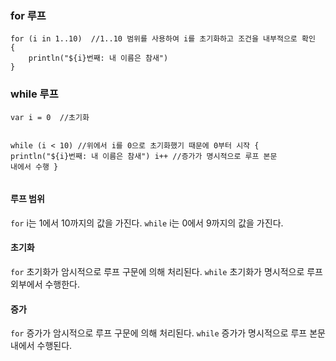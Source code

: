 <h3 id="for-루프">for 루프</h3>
<pre><code class="language-kotlin">for (i in 1..10)  //1..10 범위를 사용하여 i를 초기화하고 조건을 내부적으로 확인
{
    println(&quot;${i}번째: 내 이름은 참새&quot;)
}</code></pre>
<h3 id="while-루프">while 루프</h3>
<pre><code class="language-kotlin">var i = 0  //초기화

while (i &lt; 10)  //위에서 i를 0으로 초기화했기 때문에 0부터 시작
{
    println(&quot;${i}번째: 내 이름은 참새&quot;)
    i++  //증가가 명시적으로 루프 본문 내에서 수행
}</code></pre>
<h4 id="루프-범위">루프 범위</h4>
<p><code>for</code>  i는 1에서 10까지의 값을 가진다. 
<code>while</code> i는 0에서 9까지의 값을 가진다. </p>
<h4 id="초기화">초기화</h4>
<p><code>for</code> 초기화가 암시적으로 루프 구문에 의해 처리된다. 
<code>while</code> 초기화가 명시적으로 루프 외부에서 수행한다. </p>
<h4 id="증가">증가</h4>
<p><code>for</code> 증가가 암시적으로 루프 구문에 의해 처리된다. 
<code>while</code> 증가가 명시적으로 루프 본문 내에서 수행된다. </p>